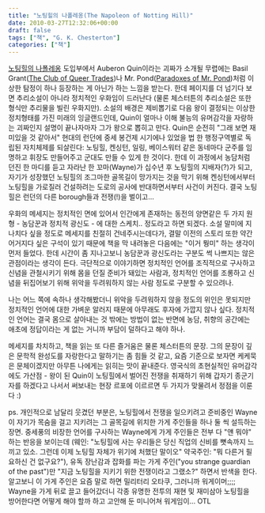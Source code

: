```yaml
---
title: "노팅힐의 나폴레옹(The Napoleon of Notting Hill)"
date: 2010-03-27T12:32:06+00:00
draft: false
tags: ["책", "G. K. Chesterton"]
categories: ["책"]
---
```


[노팅힐의 나폴레옹](https://books.google.co.uk/books?id=KkKo6WYHuf4C) 도입부에서 Auberon Quin이라는 괴짜가 소개될 무렵에는 Basil Grant([The Club of Queer Trades](http://books.google.co.uk/books?id=X4XQly3jbDEC))나 Mr. Pond([Paradoxes of Mr. Pond](http://books.google.co.uk/books?id=yFSyGwxQkgcC))처럼 이상한 탐정이 하나 등장하는 게 아닌가 하는 느낌을 받는다. 한데 페이지를 더 넘기다 보면 추리소설이 아니라 정치적인 우화임이 드러난다 (물론 체스터튼의 추리소설은 또한 형식만 추리물을 빌린 우화지만). 소설의 배경은 제비뽑기로 다음 왕이 결정되는 이상한 정치형태를 가진 미래의 잉글랜드인데, Quin이 얼마나 이해 불능의 유머감각을 자랑하는 괴짜인지 설명이 끝나자마자 그가 왕으로 뽑히고 만다. Quin은 순전히 "그래 보면 재미있을 것 같아서" 현대의 런던에 중세 봉건제 시기에나 있었을 법 한 행정구역별로 독립된 자치체제를 되살린다: 노팅힐, 켄싱턴, 일링, 베이스워터 같은 동네마다 군주를 임명하고 휘장도 만들어주고 군대도 만들 수 있게 한 것이다. 한데 이 과정에서 농담처럼 던진 한 마디를 듣고 자라난 한 꼬마(Wayne)가 십수년 후 노팅힐의 지배자(?)가 되고, 자기가 성장했던 노팅힐의 조그마한 골목길이 망가지는 것을 막기 위해 켄싱턴에서부터 노팅힐을 가로질러 건설하려는 도로의 공사에 반대하면서부터 사건이 커진다. 결국 노팅힐은 런던의 다른 borough들과 전쟁(!)을 벌이고...

우화의 메세지는 정치적인 면에 있어서 인간에게 존재하는 동전의 양면같은 두 가지 원형 - 농담꾼과 정치적 광신도 - 에 대한 스케치.. 정도라고 하면 되겠다. 소설 말미에 지나치다 싶을 정도로 메세지를 친절히 건네주시는데다가, 결말 이전의 스토리 또한 약간 어거지다 싶은 구석이 있기 때문에 책을 막 내려놓은 다음에는 "이거 뭥미" 하는 생각이 먼저 들었다. 한데 시간이 좀 지나고보니 농담꾼과 광신도라는 구분도 썩 나쁘지는 않은 관점이라는 생각이 든다. 극단적으로 이야기하면 정치적인 언어를 조직적으로 구사하고 신념을 관철시키기 위해 몸을 던질 준비가 돼있는 사람과, 정치적인 언어를 조롱하고 신념을 뒤집어보기 위해 위악을 두려워하지 않는 사람 정도로 구분할 수 있으려나.

나는 어느 쪽에 속하나 생각해봤더니 위악을 두려워하지 않을 정도의 위인은 못되지만 정치적인 언어에 대한 가벼운 알러지 때문에 아무래도 후자에 가깝지 않나 싶다. 정치적인 언어는 결국 몸으로 살아내는 것 밖에는 방법이 없는 반면에 농담, 취향의 공간에는 애초에 정답이라는 게 없는 거니까 부담이 덜하다고 해야 하나.

메세지를 차치하고, 책을 읽는 또 다른 즐거움은 물론 체스터튼의 문장. 그의 문장이 깊은 문학적 완성도를 자랑한다고 말하기는 좀 힘들 것 같고, 요즘 기준으로 보자면 케케묵은 문체이겠지만 아무튼 나에게는 읽히는 맛이 끝내준다. 영국식의 초현실적인 유머감각에도 가산점 - 왕이 된 Quin이 노팅힐에서 벌어진 전쟁을 취재하기 위해 갑자기 종군기자를 하겠다고 나서서 써보내는 현장 르포에 이르르면 두 가지가 맞물려서 정점을 이룬다 :)

ps. 개인적으로 남달리 웃겼던 부분은, 노팅힐에서 전쟁을 일으키려고 준비중인 Wayne이 자기가 목숨을 걸고 지키려는 그 골목길에 위치한 가게 주인들을 하나 둘 씩 설득하는 장면. 중세풍의 비장한 언어를 구사하는 Wayne에게 가게 주인들은 전부 다 "얜 뭐야" 하는 반응을 보이는데 (웨인: "노팅힐에 사는 우리들은 당신 직업의 신비를 뼛속까지 느끼고 있소. 그런데 이제 노팅힐 자체가 위기에 처했단 말이오" 약국주인: "뭐 다른거 필요하신 건 없구요?"), 유독 장난감과 잡화를 파는 가게 주인("you strange guardian of the past")만 "지금 노팅힐을 지키기 위한 전쟁이라고 그랬소?" 하면서 반색을 한다. 알고보니 이 가게 주인은 요즘 말로 하면 밀리터리 오타쿠, 그러니까 워게이머;;;; Wayne을 가게 뒤로 끌고 들어갔더니 각종 유명한 전투의 재현 및 재미삼아 노팅힐을 방어한다면 어떻게 해야 할까 하고 고안해 둔 미니어쳐 워게임이... OTL